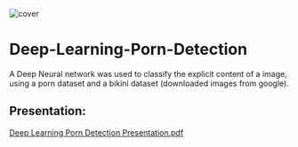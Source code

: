 ![cover](https://user-images.githubusercontent.com/9624843/82117507-10fbdd00-9779-11ea-838c-fd24dfdba94f.png)

# Deep-Learning-Porn-Detection
A Deep Neural network was used to classify the explicit content of a image, using a porn dataset and a bikini dataset (downloaded images from google).

## Presentation:
[Deep Learning Porn Detection Presentation.pdf](https://github.com/Alexookah/Deep-Learning-Porn-Detection/blob/master/Porn%20Detection%20Presentation.pdf)
